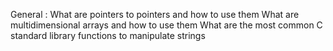 General :
    What are pointers to pointers and how to use them
    What are multidimensional arrays and how to use them
    What are the most common C standard library functions to manipulate strings

